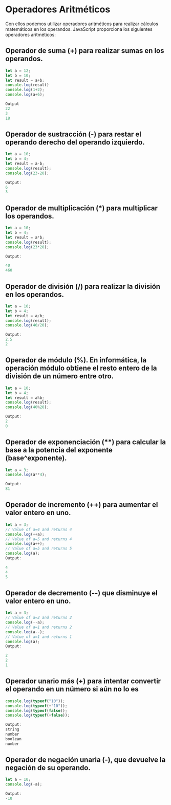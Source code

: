 # Operadores Aritméticos
Con ellos podemos utilizar operadores aritméticos para realizar cálculos matemáticos en los operandos. JavaScript proporciona los siguientes operadores aritméticos:

## Operador de suma (+) para realizar sumas en los operandos.
````js
let a = 12;
let b = 10;
let result = a+b;
console.log(result)
console.log(1+2);
console.log(a+6);

Output
22
3
18
````
## Operador de sustracción (-) para restar el operando derecho del operando izquierdo.
````js
let a = 10;
let b = 4;
let result = a-b;
console.log(result);
console.log(23-20);

Output:
6
3
````
## Operador de multiplicación (*) para multiplicar los operandos.
````js
let a = 10;
let b = 4;
let result = a*b;
console.log(result);
console.log(23*20);

Output:

40
460
````
## Operador de división (/) para realizar la división en los operandos.
````js
let a = 10;
let b = 4;
let result = a/b;
console.log(result);
console.log(40/20);

Output:
2.5
2
````
## Operador de módulo (%). En informática, la operación módulo obtiene el resto entero de la división de un número entre otro.​
````js
let a = 10;
let b = 4;
let result = a%b;
console.log(result);
console.log(40%20);

Output:
2
0
````
## Operador de exponenciación (**) para calcular la base a la potencia del exponente (base^exponente).
````js
let a = 3;
console.log(a**4);

Output:
81
````
## Operador de incremento (++) para aumentar el valor entero en uno.
````js
let a = 3;
// Value of a=4 and returns 4
console.log(++a);
// Value of a=5 and returns 4
console.log(a++);
// Value of a=5 and returns 5
console.log(a);
Output:

4
4
5
````
## Operador de decremento (--) que disminuye el valor entero en uno.
````js
let a = 3;
// Value of a=2 and returns 2
console.log(--a);
// Value of a=1 and returns 2
console.log(a--);
// Value of a=1 and returns 1
console.log(a);
Output:

2
2
1
````
## Operador unario más (+) para intentar convertir el operando en un número si aún no lo es
````js
console.log(typeof("10"));
console.log(typeof(+"10"));
console.log(typeof(false));
console.log(typeof(+false));

Output:
string
number
boolean
number
````
## Operador de negación unaria (-), que devuelve la negación de su operando.
````js
let a = 10;
console.log(-a);

Output:
-10
````